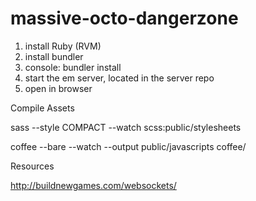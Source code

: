 massive-octo-dangerzone
=======================

1. install Ruby (RVM)
2. install bundler
3. console: bundler install
4. start the em server, located in the server repo
5. open in browser

Compile Assets

sass --style COMPACT --watch scss:public/stylesheets

coffee --bare --watch --output public/javascripts coffee/

Resources

http://buildnewgames.com/websockets/
